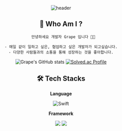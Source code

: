 <div align="center">
 
![header](https://capsule-render.vercel.app/api?type=slice&color=auto&height=180&section=header&text=&desc=iOS%20Developer&fontSize=90&rotate=0&fontAlignY=15&fontAlign=75&descAlignY=34&descAlign=73&&animation=twinkling)
 ## 🌊 Who Am I ?

```
  안녕하세요 개발자 Grape 입니다 🧑‍💻

- 매일 같이 일하고 싶은, 협업하고 싶은 개발자가 되고싶습니다.
- 다양한 사람들과의 소통을 통해 성장하는 것을 좋아합니다.
```

 ![Grape's GitHub stats](https://github-readme-stats.vercel.app/api?username=greatgrapes&show_icons=true&theme=radical&hide=stars) 
 [![Solved.ac Profile](http://mazassumnida.wtf/api/v2/generate_badge?boj=agreatgrape1)](https://solved.ac/agreatgrape1/)    


## 🛠 Tech Stacks

**Language**

![Swift](https://img.shields.io/badge/swift-F05138?style=for-the-badge&logo=swift&logoColor=white)

**Framework**

<img src="https://img.shields.io/badge/UIKit-F05138?style=for-the-badge&logo=Swift&logoColor=white"/> <img src="https://img.shields.io/badge/SwiftUI-F05138?style=for-the-badge&logo=Swift&logoColor=white"/> 
